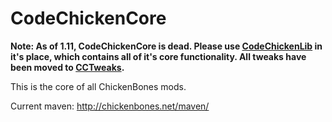 CodeChickenCore
==============

**Note: As of 1.11, CodeChickenCore is dead.  Please use [CodeChickenLib](https://github.com/TheCBProject/CodeChickenLib) in it's place, which contains all of it's core functionality.  All tweaks have been moved to [CCTweaks](https://github.com/TheCBProject/CCTweaks).**

This is the core of all ChickenBones mods.

Current maven: http://chickenbones.net/maven/
